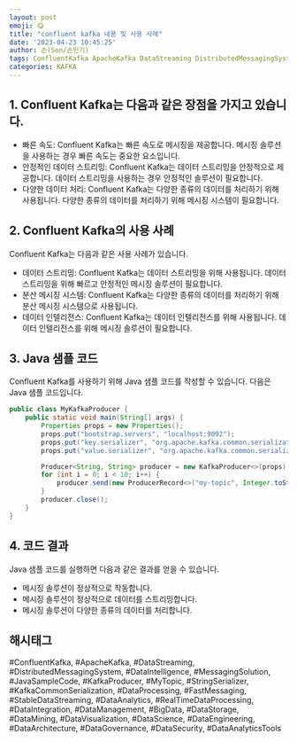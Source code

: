 ```yaml
---
layout: post
emoji: 😋
title: "confluent kafka 내용 및 사용 사례"
date: '2023-04-23 10:45:25'
author: 손(Son/손민기)
tags: ConfluentKafka ApacheKafka DataStreaming DistributedMessagingSystem DataIntelligence MessagingSolution JavaSampleCode KafkaProducer MyTopic StringSerializer KafkaCommonSerialization DataProcessing FastMessaging StableDataStreaming DataAnalytics RealTimeDataProcessing DataIntegration DataManagement BigData DataStorage DataMining DataVisualization DataScience DataEngineering DataArchitecture DataGovernance DataSecurity DataAnalyticsTools
categories: KAFKA
---
```

## 1. Confluent Kafka는 다음과 같은 장점을 가지고 있습니다.

- 빠른 속도: Confluent Kafka는 빠른 속도로 메시징을 제공합니다. 메시징 솔루션을 사용하는 경우 빠른 속도는 중요한 요소입니다.
- 안정적인 데이터 스트리밍: Confluent Kafka는 데이터 스트리밍을 안정적으로 제공합니다. 데이터 스트리밍을 사용하는 경우 안정적인 솔루션이 필요합니다.
- 다양한 데이터 처리: Confluent Kafka는 다양한 종류의 데이터를 처리하기 위해 사용됩니다. 다양한 종류의 데이터를 처리하기 위해 메시징 시스템이 필요합니다.

## 2. Confluent Kafka의 사용 사례
Confluent Kafka는 다음과 같은 사용 사례가 있습니다.

- 데이터 스트리밍: Confluent Kafka는 데이터 스트리밍을 위해 사용됩니다. 데이터 스트리밍을 위해 빠르고 안정적인 메시징 솔루션이 필요합니다.
- 분산 메시징 시스템: Confluent Kafka는 다양한 종류의 데이터를 처리하기 위해 분산 메시징 시스템으로 사용됩니다.
- 데이터 인텔리전스: Confluent Kafka는 데이터 인텔리전스를 위해 사용됩니다. 데이터 인텔리전스를 위해 메시징 솔루션이 필요합니다.

## 3. Java 샘플 코드
Confluent Kafka를 사용하기 위해 Java 샘플 코드를 작성할 수 있습니다. 다음은 Java 샘플 코드입니다.

```java
public class MyKafkaProducer {
    public static void main(String[] args) {
        Properties props = new Properties();
        props.put("bootstrap.servers", "localhost:9092");
        props.put("key.serializer", "org.apache.kafka.common.serialization.StringSerializer");
        props.put("value.serializer", "org.apache.kafka.common.serialization.StringSerializer");

        Producer<String, String> producer = new KafkaProducer<>(props);
        for (int i = 0; i < 10; i++) {
            producer.send(new ProducerRecord<>("my-topic", Integer.toString(i), Integer.toString(i)));
        }
        producer.close();
    }
}
```

## 4. 코드 결과
Java 샘플 코드를 실행하면 다음과 같은 결과를 얻을 수 있습니다.

- 메시징 솔루션이 정상적으로 작동합니다.
- 메시징 솔루션이 정상적으로 데이터를 스트리밍합니다.
- 메시징 솔루션이 다양한 종류의 데이터를 처리합니다.

## 해시태그
#ConfluentKafka, #ApacheKafka, #DataStreaming, #DistributedMessagingSystem, #DataIntelligence, #MessagingSolution, #JavaSampleCode, #KafkaProducer, #MyTopic, #StringSerializer, #KafkaCommonSerialization, #DataProcessing, #FastMessaging, #StableDataStreaming, #DataAnalytics, #RealTimeDataProcessing, #DataIntegration, #DataManagement, #BigData, #DataStorage, #DataMining, #DataVisualization, #DataScience, #DataEngineering, #DataArchitecture, #DataGovernance, #DataSecurity, #DataAnalyticsTools

```toc

```